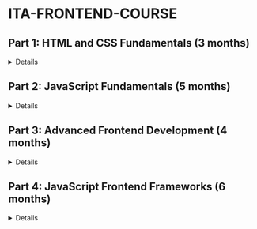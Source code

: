 # ITA-FRONTEND-COURSE

## Part 1: HTML and CSS Fundamentals (3 months) 
<details>
  
### Month 1: Introduction to HTML 

    - Learn the basics of HTML tags, attributes, and syntax.
    - Build simple web pages using HTML.
    - Understand the importance of semantic HTML.
    - Test your knowledge with a project that requires building a simple webpage using HTML.

<details>
  
#### Lesson 1: Introduction to Web Development and HTML
  
> - Introduction to web development and the role of HTML in building web pages.
> - The basic structure of an HTML document, including doctype, html, head, and body tags.
> - Creating a simple webpage using HTML.
  
#### Lesson 2: HTML Tags and Attributes
  
> - Introduction to HTML tags, attributes, and values.
> - Understanding the purpose of HTML tags and how they can be used to structure web content.
> - Building a webpage using different HTML tags and attributes.
  
#### Lesson 3: HTML Forms and Input Elements
  
> - Understanding the role of HTML forms in web development.
> - Introduction to input elements such as textboxes, checkboxes, and radio buttons.
> - Building a webpage that includes a form using HTML.
  
#### Lesson 4: Semantic HTML
  
> - Understanding the importance of semantic HTML for web accessibility and SEO.
> - Using semantic HTML tags such as header, nav, and section to structure web content.
> - Building a webpage that uses semantic HTML.
  
#### Lesson 5: HTML5 and Web Standards
  
> - Introduction to HTML5 and its new features.
> - Understanding the importance of web standards for cross-browser compatibility and future-proofing web development.
> - Building a webpage that uses HTML5 features and adheres to web standards.
</details>
  
### Month 2: Introduction to CSS
  
    - Learn the basics of CSS selectors, properties, and values.
    - Understand how to style HTML elements using CSS.
    - Build simple web pages using CSS.
    - Test your knowledge with a project that requires building a simple webpage using CSS.

<details>
  
#### Lesson 6: Introduction to CSS
  
> - Introduction to CSS and its role in web development.
> - Understanding the basic syntax of CSS, including selectors, properties, and values.
> - Applying CSS styles to a simple HTML document.
  
#### Lesson 7: Box Model and Layout with CSS
  
> - Understanding the box model and its role in CSS layout.
> - Using CSS properties such as width, height, margin, and padding to control layout.
> - Building a webpage with different layout options using CSS.
  
#### Lesson 8: Typography and Text Effects with CSS
  
> - Understanding how to use CSS properties such as font-family, font-size, and line-height to control typography.
> - Applying CSS text effects such as text-shadow and text-transform to enhance typography.
> - Building a webpage with enhanced typography using CSS.
  
#### Lesson 9: Responsive Web Design with CSS
  
> - Introduction to responsive web design and its importance in modern web development.
> - Using CSS media queries and other techniques to create responsive layouts.
> - Building a webpage that is responsive across different devices using CSS.
  
#### Lesson 10: CSS Selectors and Specificity
  
> - Understanding CSS selectors and how to use them to target specific HTML elements.
> - Understanding CSS specificity and how to use it to resolve conflicts between different styles.
> - Building a webpage that uses different CSS selectors and specificity to style HTML elements.
</details>
  
### Month 3: Intermediate HTML and CSS
  
    - Learn more advanced HTML and CSS techniques such as layout, typography, and responsive design.
    - Apply these techniques to build more complex web pages.
    - Test your knowledge with a project that requires building a complex web page using HTML and CSS.
  
<details>
  
#### Lesson 11: CSS Frameworks and Libraries
  
> - Introduction to CSS frameworks and libraries such as Bootstrap and Foundation.
> - Understanding how to use these tools to create responsive and consistent layouts.
> - Building a webpage using a CSS framework or library.
  
#### Lesson 12: CSS Preprocessors
  
> - Introduction to CSS preprocessors such as Sass and Less.
> - Understanding how to use variables, mixins, and other features to simplify and streamline CSS code.
> - Building a webpage using a CSS preprocessor.
  
#### Lesson 13: Advanced CSS Layout with Flexbox
  
> - Understanding the basics of flexbox and its role in modern CSS layout.
> - Using flexbox to create flexible and dynamic layouts.
> - Building a webpage that uses flexbox to create complex layout options.
  
#### Lesson 14: Advanced CSS Layout with CSS Grid
  
> - Understanding the basics of CSS grid and its role in modern CSS layout.
> - Using CSS grid to create more advanced and complex layouts.
> - Building a webpage that uses CSS grid to create complex layout options.
  
#### Lesson 15: Accessibility and SEO with HTML and CSS
  
> - Understanding the importance of web accessibility and SEO.
> - Applying HTML and CSS techniques to improve web accessibility and SEO, such as using alt text for images and semantic HTML.
> - Building a webpage that adheres to web accessibility and SEO best practices.

</details>  
</details>


## Part 2: JavaScript Fundamentals (5 months)

<details>

### Month 4: Build Tools and Workflow
  
    - Learn how to use build tools such as webpack, gulp, and npm scripts.
    - Understand how to use version control systems such as Git.
    - Apply these concepts to set up a development environment and build a web application.
    - Test your knowledge with a project that requires setting up a development environment and building a web application using build tools and a version control system.
  
<details>
  
#### Lesson 1: Introduction to Build Tools 
  
> -	Understand the role of build tools in web development 
> -	Introduction to popular build tools like Webpack, Gulp, and NPM scripts 
> -	Learn how to set up a development environment with build tools
  
#### Lesson 2: Version Control Systems with Git 
  
> -	Understand the role of version control systems in web development 
> -	Learn the basics of Git and its commands 
> -	Introduction to Git workflow and best practices
  
#### Lesson 3: Working with Webpack 
  
> -	Introduction to Webpack and its features 
> -	Learn how to set up a Webpack configuration file 
> -	Working with loaders and plugins in Webpack
  
#### Lesson 4: Working with Gulp 
  
> -	Introduction to Gulp and its features 
> -	Learn how to set up a Gulpfile.js 
> -	Working with tasks and plugins in Gulp
  
#### Lesson 5: Using NPM Scripts 
  
> -	Understand how to use NPM scripts for automation 
> -	Learn how to set up NPM scripts for a project 
> -	Introduction to popular NPM scripts packages like Concurrently and Nodemon
  
#### Project: Build a Web Application with Build Tools and Version Control 
  
> -	Apply the concepts learned in the lessons to build a web application using build tools and a version control system.

</details>
  
### Month 5: Introduction to JavaScript
  
    - Learn the basics of JavaScript syntax, data types, and variables.
    - Understand how to use JavaScript to manipulate HTML and CSS.
    - Build simple interactive web pages using JavaScript.
    - Test your knowledge with a project that requires building a simple interactive webpage using JavaScript.
  
<details>
  
#### Lesson 1: Introduction to JavaScript syntax, data types, and variables.
  
> -	Introduction to programming concepts and fundamentals.
> -	Understanding JavaScript syntax, data types, and variables.
> -	Hands-on exercises to practice using JavaScript syntax to create simple programs.
  
#### Lesson 2: Manipulating HTML and CSS with JavaScript
  
> -	Understanding how to manipulate HTML and CSS using JavaScript.
> -	Learn how to use JavaScript to add, remove, and modify HTML elements and styles.
> -	Hands-on exercises to practice using JavaScript to manipulate HTML and CSS. 
  
#### Lesson 3: Building Simple Interactive Web Pages with JavaScript
  
> -	Understanding how to use JavaScript to make web pages interactive.
> -	Learn how to handle user events and modify page content based on user input.
> -	Hands-on exercises to practice building simple interactive web pages using JavaScript. 
  
#### Lesson 4: JavaScript Projects - Simple Interactive Web Page
  
> -	Apply the concepts learned in previous lessons to build a simple interactive web page using JavaScript.
> -	Practice problem-solving and debugging skills.

</details>
  
### Month 6: Control Structures and Functions
  
    - Learn how to use control structures and functions in JavaScript.
    - Understand how to use loops, conditionals, and functions to write more complex programs.
    - Apply these concepts to build a simple web application.
    - Test your knowledge with a project that requires building a simple web application using control structures and functions in JavaScript.
  
<details>
  
#### Lesson 1: Control Structures in JavaScript
  
> -	Understanding control structures in JavaScript.
> -	Learn how to use loops and conditionals to control the flow of a program.
> -	Hands-on exercises to practice using control structures in JavaScript. 
  
#### Lesson 2: Functions in JavaScript
  
> -	Understanding functions in JavaScript.
> -	Learn how to write functions to create reusable code.
> -	Hands-on exercises to practice writing functions in JavaScript. 
  
#### Lesson 3: Building Simple Web Applications with Control Structures and Functions
  
> -	Learn how to use control structures and functions to build a simple web application.
> -	Hands-on exercises to practice building a simple web application. 
  
#### Lesson 4: JavaScript Projects - Simple Web Application
  
> -	Apply the concepts learned in previous lessons to build a simple web application using control structures and functions in JavaScript.
> -	Practice problem-solving and debugging skills.

</details>
  
### Month 7: Intermediate JavaScript
  
    - Learn more advanced JavaScript concepts such as arrays, objects, and the DOM.
    - Understand how to use these concepts to build more complex web applications.
    - Apply these concepts to build a more advanced web application.
    - Test your knowledge with a project that requires building a more advanced web application using advanced JavaScript concepts.

<details>
  
#### Lesson 1: Arrays and Objects in JavaScript
  
> -	Understanding arrays and objects in JavaScript.
> -	Learn how to create and manipulate arrays and objects.
> -	Hands-on exercises to practice working with arrays and objects in JavaScript. 
  
#### Lesson 2: Document Object Model (DOM)
  
> -	Understanding the Document Object Model (DOM) and how JavaScript interacts with it.
> -	Learn how to use JavaScript to manipulate the DOM.
> -	Hands-on exercises to practice working with the DOM using JavaScript. 
  
#### Lesson 3: Building Complex Web Applications with Arrays, Objects, and the DOM
  
> -	Learn how to use arrays, objects, and the DOM to build more complex web applications.
> -	Hands-on exercises to practice building a more complex web application. 
  
#### Lesson 4: JavaScript Projects - Advanced Web Application
  
> -	Apply the concepts learned in previous lessons to build a more advanced web application using arrays, objects, and the DOM.
> -	Practice problem-solving and debugging skills.

</details>
  
### Month 8: Asynchronous Programming and APIs
  
    - Learn how to use asynchronous programming and APIs in JavaScript.
    - Understand how to use promises, async/await, and callbacks to work with asynchronous code.
    - Apply these concepts to build a web application that consumes data from an API.
    - Test your knowledge with a project that requires building a web application that consumes data from an API using asynchronous programming in JavaScript.  
  
<details>
  
#### Lesson 1: Asynchronous Programming in JavaScript
  
> -	Understanding asynchronous programming in JavaScript.
> -	Learn how to use promises, async/await, and callbacks to work with asynchronous code.
> -	Hands-on exercises to practice working with asynchronous code in JavaScript. 
  
#### Lesson 2: APIs in JavaScript
  
> -	Understanding APIs and how to consume them in JavaScript.
> -	Learn how to use JavaScript to consume data from an API.
> -	Hands-on exercises to practice consuming data from an API using JavaScript. 
  
#### Lesson 3: Building Web Applications
  
> -	Understanding the basics of building web applications using JavaScript. 
> -	Learn how to use JavaScript to build a simple web application. 
> -	Hands-on exercises to practice building a simple web application using JavaScript. 
  
#### Lesson 4: Introduction to Frameworks 
  
> -	Understanding the benefits and limitations of using frameworks in web development. 
> -	Introduction to popular JavaScript frameworks such as React, Vue, and Angular. 
  
#### Lesson 5: Building Web Applications with a Framework 
  
> -	Learn how to use a framework to build a web application. 
> -	Hands-on exercises to practice building a web application using a framework.

</details>
</details>

## Part 3: Advanced Frontend Development (4 months)

<details>
  
### Month 9: Advanced CSS and UI Design
  
    - Deepen your understanding of CSS architecture and design principles.
    - Learn more advanced CSS techniques such as flexbox, grid, and animations.
    - Apply these concepts to build a web application with a more complex UI.
    - Test your knowledge with a project that requires building a web application with a more complex UI using advanced CSS techniques.
  
<details>
  
#### Lesson 1: CSS Architecture and Design Principles 
  
> - Review basic CSS architecture and design principles 
> - Learn advanced CSS architecture principles such as CSS modules and BEM methodology 
> -	Explore design principles like color theory, typography, and layout
  
#### Lesson 2: Advanced CSS Techniques: Flexbox and Grid 
  
> - Learn how to use flexbox and grid to create complex layouts 
> - Explore the differences between the two techniques and when to use each one 
> - Apply these concepts to build a responsive web application layout
  
#### Lesson 3: Advanced CSS Techniques: Animations and Transitions 
  
> - Learn how to create animations and transitions using CSS 
> - Explore different types of animations and transitions and when to use each one 
> - Apply these concepts to enhance the user experience of a web application
  
#### Lesson 4: UI Design Patterns and Best Practices 
  
> - Explore popular UI design patterns and best practices 
> - Learn how to design interfaces that are intuitive and easy to use 
> - Apply these concepts to build a web application with a more complex UI
  
#### Lesson 5: Project: Advanced CSS and UI Design 
  
> - Apply the concepts learned in the previous weeks to build a web application with a more complex UI using advanced CSS techniques 
> - Implement responsive design, animations, and transitions 
> - Test your knowledge and skills in building complex Uis
  
</details>
  
### Month 10: Accessibility and Performance
  
    - Learn how to optimize web applications for accessibility and performance.
    - Understand how to use tools such as Lighthouse and DevTools to measure performance and accessibility.
    - Apply these concepts to optimize a web application for accessibility and performance.
    - Test your knowledge with a project that requires optimizing a web application for accessibility and performance.
  
<details>
  
#### Lesson 1: Introduction to Web Accessibility 
  
> - Introduction to accessibility and its importance in web development. 
> - Understand different types of disabilities and how they affect web users. • Learn accessibility guidelines and best practices such as ARIA and WCAG. 
> - Apply accessibility concepts to an existing web application.
  
#### Lesson 2: Web Performance Optimization 
  
> - Understand the importance of website performance and its impact on user experience. 
> - Learn techniques to optimize website performance such as image optimization, lazy loading, and caching. 
> - Introduction to performance measurement tools such as Lighthouse and DevTools. 
> - Optimize an existing web application for performance.
  
#### Lesson 3: Web Accessibility Standards and Techniques 
  
> - Learn about the web accessibility standards and techniques. 
> - Understand different assistive technologies and how to make web applications accessible for them. 
> - Introduction to WAI-ARIA and how to use it in web development. 
> - Implement web accessibility standards and techniques in an existing web application.
  
#### Lesson 4: Performance Optimization Techniques 
  
> - Learn advanced techniques to optimize website performance such as code splitting, tree shaking, and bundle optimization. 
> - Introduction to performance measurement tools such as WebPageTest and GTmetrix. 
> - Optimize an existing web application for performance using advanced techniques.
  
#### Lesson 5: Accessibility and Performance Testing 
  
> - Understand the importance of testing web applications for accessibility and performance. 
> - Learn how to use accessibility testing tools such as Accessibility Insights and axe-core. 
> - Learn how to use performance testing tools such as WebPageTest and GTmetrix. 
> - Test an existing web application for accessibility and performance.
  
</details>
  
### Month 11: Advanced JavaScript Concepts
  
    - Learn more advanced JavaScript concepts such as closures, scope, and higher-order functions.
    - Understand how to use these concepts to write more efficient and maintainable code.
    - Apply these concepts to build a more advanced web application.
    - Test your knowledge with a project that requires building a more advanced web application using advanced JavaScript concepts.
  
<details>
  
#### Lesson 1: Closures and Scope 
  
> - Review of variable scope in JavaScript 
> - Understand closure and how to create and use them 
> - Discuss how closures help with encapsulation and data privacy 
> - Practice implementing closures in code examples
  
#### Lesson 2: Higher-Order Functions 
  
> - Understand what higher-order functions are and their benefits 
> - Learn how to write higher-order functions 
> - Discuss common use cases for higher-order functions 
> - Practice writing higher-order functions with examples
  
#### Lesson 3: Asynchronous JavaScript 
  
> - Understand how JavaScript handles asynchronous tasks 
> - Learn about the event loop and how it works 
> - Discuss promises and async/await and their benefits 
> - Practice writing asynchronous JavaScript with examples
  
#### Lesson 4: Design Patterns in JavaScript 
  
> - Learn common design patterns in JavaScript, such as factory, singleton, and observer 
> - Understand how design patterns can make code more modular and reusable 
> - Discuss best practices for using design patterns in JavaScript 
> - Practice implementing design patterns in code examples
  
#### Lesson 5: Performance and Memory Management 
  
> - Understand how JavaScript engines manage memory 
> - Learn best practices for optimizing code for performance 
> - Discuss common performance pitfalls to avoid 
> - Practice analyzing and optimizing code for performance and memory management.
  
#### Test your knowledge with a project that requires building a more advanced web application using advanced JavaScript concepts.
  
</details>
  
### Month 12: Cross-browser Compatibility and Testing
  
    - Learn how to test and ensure cross-browser compatibility for web applications.
    - Understand how to use tools such as BrowserStack and Selenium for cross-browser testing.
    - Apply these concepts to test and ensure cross-browser compatibility for a web application.
    - Test your knowledge with a project that requires testing and ensuring cross-browser compatibility for a web application.
  
<details>
  
#### Lesson 1: Introduction to Cross-browser Compatibility 
  
> - Understand the concept of cross-browser compatibility 
> - Learn about the challenges of cross-browser compatibility 
> - Explore strategies to ensure cross-browser compatibility 
> - Discuss popular browser types and versions
  
#### Lesson 2: Testing and Debugging 
  
> - Explore different tools to test and debug cross-browser issues such as BrowserStack, Selenium, and DevTools 
> - Learn how to simulate different browsers using emulators and virtual machines 
> - Practice debugging common cross-browser issues
  
#### Lesson 3: CSS Compatibility 
  
> - Learn about common CSS compatibility issues and how to fix them 
> - Explore techniques to ensure that your CSS code is compatible with different browsers and versions 
> - Practice fixing CSS compatibility issues in a project
  
#### Lesson 4: JavaScript Compatibility 
  
> - Learn about common JavaScript compatibility issues and how to fix them 
> - Explore techniques to ensure that your JavaScript code is compatible with different browsers and versions 
> - Practice fixing JavaScript compatibility issues in a project
  
#### Lesson 5: Optimization and Performance 
  
> - Learn about techniques to optimize and improve the performance of web applications for different browsers and devices 
> - Explore best practices for optimizing images, reducing HTTP requests, and improving page load times 
> - Practice optimizing and improving the performance of a web application in a project
  
#### Test your knowledge with a final project that requires testing and ensuring cross-browser compatibility, fixing compatibility issues, and optimizing the performance of a web application.
  
</details>
</details>

## Part 4: JavaScript Frontend Frameworks (6 months)

<details>

### Month 13: Introduction to React.js
  
    - Learn the basics of React.js and JSX syntax.
    - Understand how to use React.js to build user interfaces.
    - Build simple web applications using React.js.
    - Test your knowledge with a project that requires building a simple web application using React.js.
  
### Month 14: Advanced React.js Concepts
  
    - Learn more advanced React.js concepts such as component lifecycle methods, state management, and Redux.
    - Understand how to use these concepts to build more complex web applications.
    - Apply these concepts to build a more advanced web application using React.js.
    - Test your knowledge with a project that requires building a more advanced web application using advanced React.js concepts.
  
### Month 15: Introduction to Angular
  
    - Learn the basics of Angular and TypeScript syntax.
    - Understand how to use Angular to build user interfaces.
    - Build simple web applications using Angular.
    - Test your knowledge with a project that requires building a simple web application using Angular.
  
### Month 16: Advanced Angular Concepts
  
    - Learn more advanced Angular concepts such as component communication, observables, and RxJS.
    - Understand how to use these concepts to build more complex web applications.
    - Apply these concepts to build a more advanced web application using Angular.
    - Test your knowledge with a project that requires building a more advanced web application using advanced Angular concepts.
  
### Month 17: Introduction to Vue.js
  
    - Learn the basics of Vue.js and its syntax.
    - Understand how to use Vue.js to build user interfaces.
    - Build simple web applications using Vue.js.
    - Test your knowledge with a project that requires building a simple web application using Vue.js.
  
### Month 18: Advanced Vue.js Concepts
  
    - Learn more advanced Vue.js concepts such as Vuex, routing, and server-side rendering.
    - Understand how to use these concepts to build more complex web applications.
    - Apply these concepts to build a more advanced web application using Vue.js.
    - Test your knowledge with a project that requires building a more advanced web application using advanced Vue.js concepts.
  
</details>
